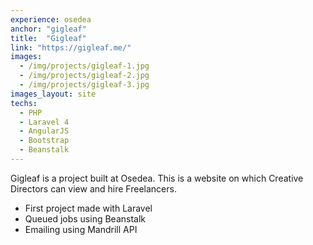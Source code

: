 ```yaml
---
experience: osedea
anchor: "gigleaf"
title:  "Gigleaf"
link: "https://gigleaf.me/"
images:
  - /img/projects/gigleaf-1.jpg
  - /img/projects/gigleaf-2.jpg
  - /img/projects/gigleaf-3.jpg
images_layout: site
techs:
  - PHP
  - Laravel 4
  - AngularJS
  - Bootstrap
  - Beanstalk
---
```


Gigleaf is a project built at Osedea. This is a website on which Creative Directors
can view and hire Freelancers.

 - First project made with Laravel
 - Queued jobs using Beanstalk
 - Emailing using Mandrill API
